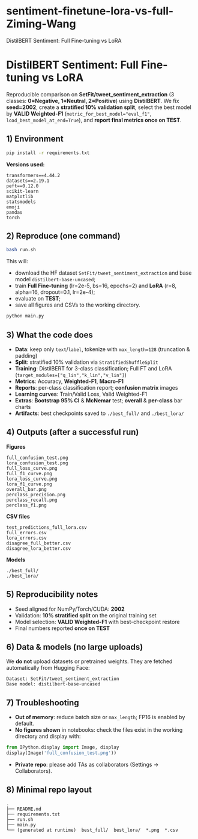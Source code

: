 # sentiment-finetune-lora-vs-full-Ziming-Wang
DistilBERT Sentiment: Full Fine-tuning vs LoRA

# DistilBERT Sentiment: Full Fine-tuning vs LoRA

Reproducible comparison on **SetFit/tweet_sentiment_extraction** (3 classes: **0=Negative, 1=Neutral, 2=Positive**) using **DistilBERT**.
We fix **seed=2002**, create a **stratified 10% validation split**, select the best model by **VALID Weighted-F1** (`metric_for_best_model="eval_f1"`, `load_best_model_at_end=True`), and **report final metrics once on TEST**.

## 1) Environment

```bash
pip install -r requirements.txt
```

**Versions used:**

```
transformers==4.44.2
datasets==2.19.1
peft==0.12.0
scikit-learn
matplotlib
statsmodels
emoji
pandas
torch 
```

## 2) Reproduce (one command)

```bash
bash run.sh
```

This will:

* download the HF dataset `SetFit/tweet_sentiment_extraction` and base model `distilbert-base-uncased`;
* train **Full Fine-tuning** (lr=2e-5, bs=16, epochs=2) and **LoRA** (r=8, alpha=16, dropout=0.1, lr=2e-4);
* evaluate on **TEST**;
* save all figures and CSVs to the working directory.

```bash
python main.py
```

## 3) What the code does

* **Data**: keep only `text`/`label`, tokenize with `max_length=128` (truncation & padding)
* **Split**: stratified 10% validation via `StratifiedShuffleSplit`
* **Training**: DistilBERT for 3-class classification; Full FT and LoRA (`target_modules=["q_lin","k_lin","v_lin"]`)
* **Metrics**: Accuracy, **Weighted-F1**, **Macro-F1**
* **Reports**: per-class classification report; **confusion matrix** images
* **Learning curves**: Train/Valid Loss, Valid Weighted-F1
* **Extras**: **Bootstrap 95% CI** & **McNemar** test; **overall** & **per-class** bar charts
* **Artifacts**: best checkpoints saved to `./best_full/` and `./best_lora/`

## 4) Outputs (after a successful run)

**Figures**

```
full_confusion_test.png
lora_confusion_test.png
full_loss_curve.png
full_f1_curve.png
lora_loss_curve.png
lora_f1_curve.png
overall_bar.png
perclass_precision.png
perclass_recall.png
perclass_f1.png
```

**CSV files**

```
test_predictions_full_lora.csv
full_errors.csv
lora_errors.csv
disagree_full_better.csv
disagree_lora_better.csv
```

**Models**

```
./best_full/
./best_lora/
```

## 5) Reproducibility notes

* Seed aligned for NumPy/Torch/CUDA: **2002**
* Validation: **10% stratified split** on the original training set
* Model selection: **VALID Weighted-F1** with best-checkpoint restore
* Final numbers reported **once on TEST**

## 6) Data & models (no large uploads)

We **do not** upload datasets or pretrained weights.
They are fetched automatically from Hugging Face:

```
Dataset: SetFit/tweet_sentiment_extraction
Base model: distilbert-base-uncased
```

## 7) Troubleshooting

* **Out of memory**: reduce batch size or `max_length`; FP16 is enabled by default.
* **No figures shown** in notebooks: check the files exist in the working directory and display with:

```python
from IPython.display import Image, display
display(Image('full_confusion_test.png'))
```

* **Private repo**: please add TAs as collaborators (Settings → Collaborators).

## 8) Minimal repo layout

```
.
├── README.md
├── requirements.txt
├── run.sh
├── main.py
└── (generated at runtime)  best_full/  best_lora/  *.png  *.csv
```


